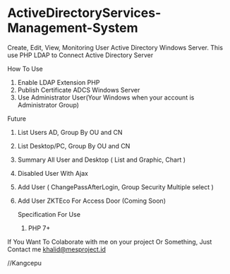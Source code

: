 # ActiveDirectoryServices-Management-System
Create, Edit, View, Monitoring User Active Directory Windows Server. This use PHP LDAP to Connect Active Directory Server

How To Use
1. Enable LDAP Extension PHP
2. Publish Certificate ADCS Windows Server
3. Use Administrator User(Your Windows when your account is Administrator Group)


Future
1. List Users AD, Group By OU and CN
2. List Desktop/PC, Group By OU and CN
3. Summary All User and Desktop ( List and Graphic, Chart )
4. Disabled User With Ajax
5. Add User ( ChangePassAfterLogin, Group Security Multiple select )
6. Add User ZKTEco For Access Door (Coming Soon)

   Specification For Use
   1. PHP 7+

If You Want To Colaborate with me on your project Or Something, Just Contact me 
khalid@mesproject.id

//Kangcepu
